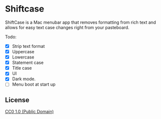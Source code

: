 # Shiftcase

ShiftCase is a Mac menubar app that removes formatting from rich text and allows for easy text case changes right from your pasteboard.

Todo: 

- [x] Strip text format
- [X] Uppercase
- [x] Lowercase
- [x] Statement case
- [x] Title case
- [x] UI
- [x] Dark mode.
- [ ] Menu boot at start up

## License

[CC0 1.0 (Public Domain)](LICENSE.md)
